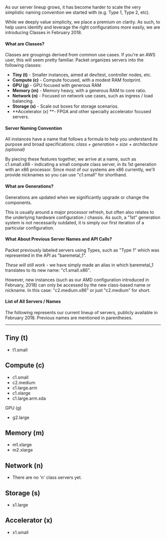 <!--<meta>
{
    "title":"Compute Classes",
    "description":"Our various device type classes",
    "date": "09/20/2019",
    "tag":["Device Types", "Devices", "Compute Classes]
}
</meta>-->

  

As our server lineup grows, it has become harder to scale the very simplistic naming convention we started with (e.g. Type 1, Type 2, etc).

While we deeply value simplicity, we place a premium on clarity.  As such, to help users identify and leverage the right configurations more easily, we are introducing Classes in February 2018.



#### What are Classes?

Classes are groupings derived from common use cases.  If you're an AWS user, this will seem pretty familiar.  Packet organizes servers into the following classes:

*   **Tiny (t)** - Smaller instances, aimed at dev/test, controller nodes, etc.
*   **Compute (c)** - Compute focused, with a modest RAM footprint.
*   **GPU (g)** - GPU focused with  generous RAM 
*   **Memory (m)** - Memory heavy, with a generous RAM to core ratio.
*   **Network (n)** - Focused on network use cases, such as ingress / load balancing.
*   **Storage (s)** - Scale out boxes for storage scenarios.
*   **Accelerator (x) **\- FPGA and other specialty accelerator focused servers.

  


#### Server Naming Convention

All instances have a name that follows a formula to help you understand its purpose and broad specifications:  _class + generation + size + architecture (optional)_

By piecing these features together, we arrive at a name, such as c1.small.x86 - indicating a small compute class server, in its 1st generation with an x86 processor.  Since most of our systems are x86 currently, we'll provide nicknames so you can use "c1.small" for shorthand.


#### What are Generations?

Generations are updated when we significantly upgrade or change the components.  

This is usually around a major processor refresh, but often also relates to the underlying hardware configuration / chassis.  As such, a "1st" generation system is not necessarily outdated, it is simply our first iteration of a particular configuration.



#### What About Previous Server Names and API Calls?

  

Packet previously labeled servers using Types, such as "Type 1" which was represented in the API as "baremetal\_1".  

_These will still work_ - we have simply made an alias in which baremetal\_1 translates to its new name:  "c1.small.x86".  

However, new instances (such as our AMD configuration introduced in February, 2018) can only be accessed by the new class-based name or nickname.  In this case: "c2.medium.x86" or just "c2.medium" for short. 


#### List of All Servers / Names

The following represents our current lineup of servers, publicly available in February 2018.  Previous names are mentioned in parentheses.

  

---

Tiny (t)
--------

*   t1.small 

Compute (c)
-----------

*   c1.small 
*   c2.medium 
*   c1.large.arm 
*   c1.xlarge 
*   c1.large.arm.xda

GPU (g) 

*   g2.large

Memory (m)
----------

*   m1.xlarge 
*   m2.xlarge 

Network (n)
-----------

*   There are no 'n' class servers yet.

Storage (s)
-----------

*   s1.large 

Accelerator (x)
---------------

*   x1.small